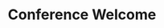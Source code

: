 ---
title: "Conference Welcome"
track: 1
excerpt:
layout: plenary
start_time: 2025-06-23 10:00
end_time: 2025-06-23 10:05
location:
venue: The Gibbs Building, Wellcome Trust Collection, London, UK
---